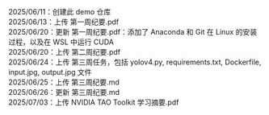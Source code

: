 2025/06/11：创建此 demo 仓库\
2025/06/13：上传 第一周纪要.pdf\
2025/06/20：更新 第一周纪要.pdf：添加了 Anaconda 和 Git 在 Linux 的安装过程，以及在 WSL 中运行 CUDA\
2025/06/20：上传 第二周纪要.pdf\
2025/06/24：上传 第三周任务，包括 yolov4.py, requirements.txt, Dockerfile, input.jpg, output.jpg 文件\
2025/06/25：上传 第三周纪要.md\
2025/06/26：更新 第三周纪要.md\
2025/07/03：上传 NVIDIA TAO Toolkit 学习摘要.pdf

